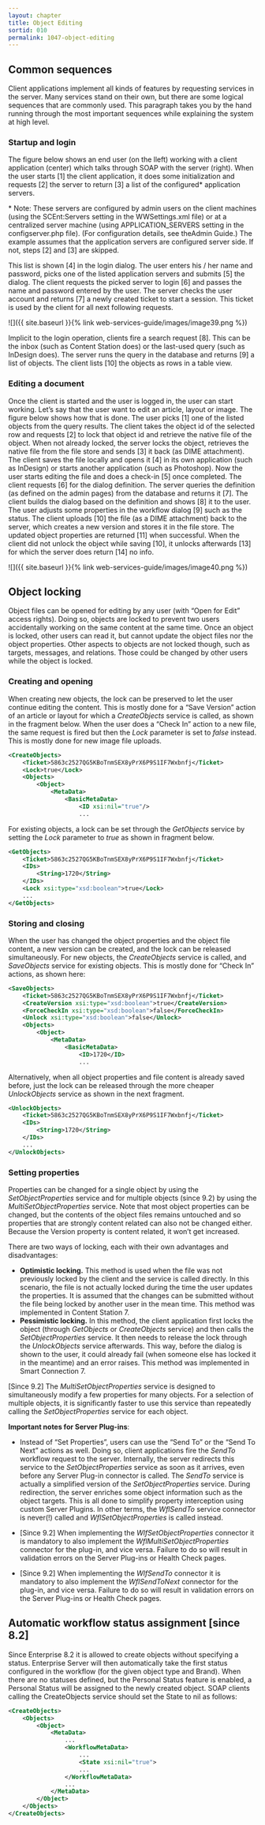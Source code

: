 ```yaml
---
layout: chapter
title: Object Editing
sortid: 010
permalink: 1047-object-editing
---
```

## Common sequences

Client applications implement all kinds of features by requesting services in the server. Many services stand on their 
own, but there are some logical sequences that are commonly used. This paragraph takes you by the hand running through 
the most important sequences while explaining the system at high level.

### Startup and login

The figure below shows an end user (on the lleft) working with a client application (center) which talks through SOAP 
with the server (right). When the user starts \[1\] the client application, it does some initialization and requests 
\[2\] the server to return \[3\] a list of the configured\* application servers.

\* Note: These servers are configured by admin users on the client machines (using the SCEnt:Servers setting in the 
WWSettings.xml file) or at a centralized server machine (using APPLICATION\_SERVERS setting in the configserver.php file). 
(For configuration details, see theAdmin Guide.) The example assumes that the application servers are configured 
server side. If not, steps \[2\] and \[3\] are skipped.

This list is shown \[4\] in the login dialog. The user enters his / her name and password, picks one of the listed 
application servers and submits \[5\] the dialog. The client requests the picked server to login \[6\] and passes 
the name and password entered by the user. The server checks the user account and returns \[7\] a newly created ticket 
to start a session. This ticket is used by the client for all next following requests.

![]({{ site.baseurl }}{% link web-services-guide/images/image39.png %})

Implicit to the login operation, clients fire a search request \[8\]. This can be the inbox (such as Content Station does) 
or the last-used query (such as InDesign does). The server runs the query in the database and returns \[9\] a list of 
objects. The client lists \[10\] the objects as rows in a table view.

### Editing a document

Once the client is started and the user is logged in, the user can start working. Let’s say that the user want to edit 
an article, layout or image. The figure below shows how that is done. The user picks \[1\] one of the listed objects 
from the query results. The client takes the object id of the selected row and requests \[2\] to lock that object id 
and retrieve the native file of the object. When not already locked, the server locks the object, retrieves the native 
file from the file store and sends \[3\] it back (as DIME attachment). The client saves the file locally and opens it 
\[4\] in its own application (such as InDesign) or starts another application (such as Photoshop). Now the user starts 
editing the file and does a check-in \[5\] once completed. The client requests \[6\] for the dialog definition. The 
server queries the definition (as defined on the admin pages) from the database and returns it \[7\]. The client builds 
the dialog based on the definition and shows \[8\] it to the user. The user adjusts some properties in the workflow dialog 
\[9\] such as the status. The client uploads \[10\] the file (as a DIME attachment) back to the server, which creates a 
new version and stores it in the file store. The updated object properties are returned \[11\] when successful. When 
the client did not unlock the object while saving \[10\], it unlocks afterwards \[13\] for which the server does return 
\[14\] no info.

![]({{ site.baseurl }}{% link web-services-guide/images/image40.png %})

## Object locking

Object files can be opened for editing by any user (with “Open for Edit” access rights). Doing so, objects are locked 
to prevent two users accidentally working on the same content at the same time. Once an object is locked, other users 
can read it, but cannot update the object files nor the object properties. Other aspects to objects are not locked though, 
such as targets, messages, and relations. Those could be changed by other users while the object is locked.

### Creating and opening

When creating new objects, the lock can be preserved to let the user continue editing the content. This is mostly done 
for a “Save Version” action of an article or layout for which a *CreateObjects* service is called, as shown in the 
fragment below. When the user does a “Check In” action to a new file, the same request is fired but then the *Lock* 
parameter is set to *false* instead. This is mostly done for new image file uploads.

```xml
<CreateObjects>
	<Ticket>5863c2527QG5KBoTnmSEX8yPrX6P9S1IF7Wxbnfj</Ticket>
	<Lock>true</Lock>
	<Objects>
		<Object>
			<MetaData>
				<BasicMetaData>
					<ID xsi:nil="true"/>
					...

```

For existing objects, a lock can be set through the *GetObjects* service by setting the *Lock* parameter to *true* as 
shown in fragment below.

```xml
<GetObjects>
	<Ticket>5863c2527QG5KBoTnmSEX8yPrX6P9S1IF7Wxbnfj</Ticket>
	<IDs>
		<String>1720</String>
	</IDs>
	<Lock xsi:type="xsd:boolean">true</Lock>
	...
</GetObjects>
```

### Storing and closing

When the user has changed the object properties and the object file content, a new version can be created, and the lock 
can be released simultaneously. For new objects, the *CreateObjects* service is called, and *SaveObjects* service for 
existing objects. This is mostly done for “Check In” actions, as shown here:

```xml
<SaveObjects>
	<Ticket>5863c2527QG5KBoTnmSEX8yPrX6P9S1IF7Wxbnfj</Ticket>
	<CreateVersion xsi:type="xsd:boolean">true</CreateVersion>
	<ForceCheckIn xsi:type="xsd:boolean">false</ForceCheckIn>
	<Unlock xsi:type="xsd:boolean">false</Unlock>
	<Objects>
		<Object>
			<MetaData>
				<BasicMetaData>
					<ID>1720</ID>
					...

```

Alternatively, when all object properties and file content is already saved before, just the lock can be released 
through the more cheaper *UnlockObjects* service as shown in the next fragment.

```xml
<UnlockObjects>
	<Ticket>5863c2527QG5KBoTnmSEX8yPrX6P9S1IF7Wxbnfj</Ticket>
	<IDs>
		<String>1720</String>
	</IDs>
	...
</UnlockObjects>
```

### Setting properties

Properties can be changed for a single object by using the *SetObjectProperties* service and for multiple objects 
(since 9.2) by using the *MultiSetObjectProperties* service. Note that most object properties can be changed, but the 
contents of the object files remains untouched and so properties that are strongly content related can also not be 
changed either. Because the Version property is content related, it won’t get increased.

There are two ways of locking, each with their own advantages and disadvantages:

* **Optimistic locking.** This method is used when the file was not previously locked by the client and the service is 
called directly. In this scenario, the file is not actually locked during the time the user updates the properties. 
It is assumed that the changes can be submitted without the file being locked by another user in the mean time. This 
method was implemented in Content Station 7.
* **Pessimistic locking.** In this method, the client application first locks the object (through *GetObjects* or 
*CreateObjects* service) and then calls the *SetObjectProperties* service. It then needs to release the lock through 
the *UnlockObjects* service afterwards. This way, before the dialog is shown to the user, it could already fail (when 
someone else has locked it in the meantime) and an error raises. This method was implemented in Smart Connection 7.

\[Since 9.2\] The *MultiSetObjectProperties* service is designed to simultaneously modify a few properties for many 
objects. For a selection of multiple objects, it is significantly faster to use this service than repeatedly calling 
the *SetObjectProperties* service for each object.

**Important notes for Server Plug-ins**:

* Instead of “Set Properties”, users can use the “Send To” or the “Send To Next” actions as well. Doing so, client 
applications fire the *SendTo* workflow request to the server. Internally, the server redirects this service to the 
*SetObjectProperties* service as soon as it arrives, even before any Server Plug-in connector is called. The *SendTo* 
service is actually a simplified version of the *SetObjectProperties* service. During redirection, the server enriches 
some object information such as the object targets. This is all done to simplify property interception using custom 
Server Plugins. In other terms, the *WflSendTo* service connector is never(!) called and *WflSetObjectProperties* is 
called instead.

* \[Since 9.2\] When implementing the *WlfSetObjectProperties* connector it is mandatory to also implement the 
*WflMultiSetObjectProperties* connector for the plug-in, and vice versa. Failure to do so will result in validation 
errors on the Server Plug-ins or Health Check pages.

* \[Since 9.2\] When implementing the *WlfSendTo* connector it is mandatory to also implement the *WflSendToNext* 
connector for the plug-in, and vice versa. Failure to do so will result in validation errors on the Server Plug-ins or 
Health Check pages.

## Automatic workflow status assignment \[since 8.2\]

Since Enterprise 8.2 it is allowed to create objects without specifying a status. Enterprise Server will then 
automatically take the first status configured in the workflow (for the given object type and Brand). When there are 
no statuses defined, but the Personal Status feature is enabled, a Personal Status will be assigned to the newly 
created object. SOAP clients calling the CreateObjects service should set the State to nil as follows:

```xml
<CreateObjects>
	<Objects>
		<Object>
			<MetaData>
				...
				<WorkflowMetaData>
					...
					<State xsi:nil="true">
					...
				</WorkflowMetaData>
				...
			</MetaData>
		</Object>
	</Objects>
</CreateObjects>
```
